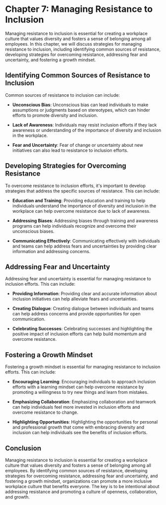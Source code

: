 Chapter 7: Managing Resistance to Inclusion
===========================================

Managing resistance to inclusion is essential for creating a workplace culture that values diversity and fosters a sense of belonging among all employees. In this chapter, we will discuss strategies for managing resistance to inclusion, including identifying common sources of resistance, developing strategies for overcoming resistance, addressing fear and uncertainty, and fostering a growth mindset.

Identifying Common Sources of Resistance to Inclusion
-----------------------------------------------------

Common sources of resistance to inclusion can include:

* **Unconscious Bias**: Unconscious bias can lead individuals to make assumptions or judgments based on stereotypes, which can hinder efforts to promote diversity and inclusion.

* **Lack of Awareness**: Individuals may resist inclusion efforts if they lack awareness or understanding of the importance of diversity and inclusion in the workplace.

* **Fear and Uncertainty**: Fear of change or uncertainty about new initiatives can also lead to resistance to inclusion efforts.

Developing Strategies for Overcoming Resistance
-----------------------------------------------

To overcome resistance to inclusion efforts, it's important to develop strategies that address the specific sources of resistance. This can include:

* **Education and Training**: Providing education and training to help individuals understand the importance of diversity and inclusion in the workplace can help overcome resistance due to lack of awareness.

* **Addressing Biases**: Addressing biases through training and awareness programs can help individuals recognize and overcome their unconscious biases.

* **Communicating Effectively**: Communicating effectively with individuals and teams can help address fears and uncertainties by providing clear information and addressing concerns.

Addressing Fear and Uncertainty
-------------------------------

Addressing fear and uncertainty is essential for managing resistance to inclusion efforts. This can include:

* **Providing Information**: Providing clear and accurate information about inclusion initiatives can help alleviate fears and uncertainties.

* **Creating Dialogue**: Creating dialogue between individuals and teams can help address concerns and provide opportunities for open communication.

* **Celebrating Successes**: Celebrating successes and highlighting the positive impact of inclusion efforts can help build momentum and overcome resistance.

Fostering a Growth Mindset
--------------------------

Fostering a growth mindset is essential for managing resistance to inclusion efforts. This can include:

* **Encouraging Learning**: Encouraging individuals to approach inclusion efforts with a learning mindset can help overcome resistance by promoting a willingness to try new things and learn from mistakes.

* **Emphasizing Collaboration**: Emphasizing collaboration and teamwork can help individuals feel more invested in inclusion efforts and overcome resistance to change.

* **Highlighting Opportunities**: Highlighting the opportunities for personal and professional growth that come with embracing diversity and inclusion can help individuals see the benefits of inclusion efforts.

Conclusion
----------

Managing resistance to inclusion is essential for creating a workplace culture that values diversity and fosters a sense of belonging among all employees. By identifying common sources of resistance, developing strategies for overcoming resistance, addressing fear and uncertainty, and fostering a growth mindset, organizations can promote a more inclusive workplace culture that benefits everyone. The key is to be intentional about addressing resistance and promoting a culture of openness, collaboration, and growth.

